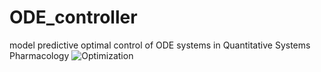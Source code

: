 # ODE_controller
 model predictive optimal control of ODE systems in Quantitative Systems Pharmacology
![Optimization](https://github.com/shayshay42/ODE_controller/blob/main/hyperparams_close_lastcellloss_gdcscaledby100mg_simon_params_newloop_adam05_auto_forwardmode_properscaled_a0.915_150epochs_startat400mgrandomlow_.gif)
